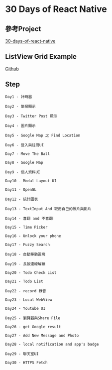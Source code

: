 # 30 Days of React Native

## 參考Project

[30-days-of-react-native](https://github.com/fangwei716/30-days-of-react-native)

## ListView Grid Example

[Github](https://github.com/yelled3/react-native-grid-example)

## Step

    Day1 - 計時器

    Day2 - 氣候顯示

    Day3 - Twitter Post 顯示

    Day4 - 圖片顯示

    Day5 - Google Map 之 Find Location

    Day6 - 登入與註冊UI

    Day7 - Move The Ball

    Day8 - Google Map

    Day9 - 個人資料UI

    Day10 - Modal Layout UI

    Day11 - OpenGL

    Day12 - 統計圖表

    Day13 - TextInput And 取用自己的照片與影片

    Day14 - 喜翻 and 不喜翻

    Day15 - Time Picker

    Day16 - Unlock your phone

    Day17 - Fuzzy Search

    Day18 - 自動移動區塊

    Day19 - 長按連線解鎖

    Day20 - Todo Check List

    Day21 - Todo List

    Day22 - record 錄音

    Day23 - Local WebView

    Day24 - Youtube UI

    Day25 - 瀏覽器與Share File

    Day26 - get Google result

    Day27 - Add New Message and Photo

    Day28 - local notification and app's badge

    Day29 - 聊天室UI

    Day30 - HTTPS Fetch
